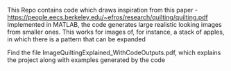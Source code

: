 This Repo contains code which draws inspiration from this paper - https://people.eecs.berkeley.edu/~efros/research/quilting/quilting.pdf
Implemented in MATLAB, the code generates large realistic looking images from smaller ones. This works for images of, for instance, 
a stack of apples, in which there is a pattern that can be expanded

Find the file ImageQuiltingExplained_WithCodeOutputs.pdf, which explains the project along with examples generated by the code
